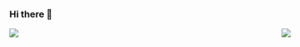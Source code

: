 ### Hi there 👋

<!--
**gphper/gphper** is a ✨ _special_ ✨ repository because its `README.md` (this file) appears on your GitHub profile.

Here are some ideas to get you started:

- 🔭 I’m currently working on ...
- 🌱 I’m currently learning ...
- 👯 I’m looking to collaborate on ...
- 🤔 I’m looking for help with ...
- 💬 Ask me about ...
- 📫 How to reach me: ...
- 😄 Pronouns: ...
- ⚡ Fun fact: ...
-->
<img align="left" src="https://github-readme-stats.vercel.app/api?username=gphper&hide=contribs,issues&show_icons=true&theme=radical" />

<img align="right" src="https://github-readme-stats.vercel.app/api/top-langs/?username=gphper&layout=compact&theme=radical&card_width=380" />
